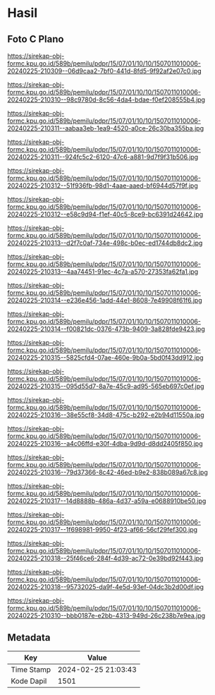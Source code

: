 # Hasil

## Foto C Plano

https://sirekap-obj-formc.kpu.go.id/589b/pemilu/pdpr/15/07/01/10/10/1507011010006-20240225-210309--06d9caa2-7bf0-441d-8fd5-9f92af2e07c0.jpg

https://sirekap-obj-formc.kpu.go.id/589b/pemilu/pdpr/15/07/01/10/10/1507011010006-20240225-210310--98c9780d-8c56-4da4-bdae-f0ef208555b4.jpg

https://sirekap-obj-formc.kpu.go.id/589b/pemilu/pdpr/15/07/01/10/10/1507011010006-20240225-210311--aabaa3eb-1ea9-4520-a0ce-26c30ba355ba.jpg

https://sirekap-obj-formc.kpu.go.id/589b/pemilu/pdpr/15/07/01/10/10/1507011010006-20240225-210311--924fc5c2-6120-47c6-a881-9d7f9f31b506.jpg

https://sirekap-obj-formc.kpu.go.id/589b/pemilu/pdpr/15/07/01/10/10/1507011010006-20240225-210312--51f936fb-98d1-4aae-aaed-bf6944d57f9f.jpg

https://sirekap-obj-formc.kpu.go.id/589b/pemilu/pdpr/15/07/01/10/10/1507011010006-20240225-210312--e58c9d94-f1ef-40c5-8ce9-bc6391d24642.jpg

https://sirekap-obj-formc.kpu.go.id/589b/pemilu/pdpr/15/07/01/10/10/1507011010006-20240225-210313--d2f7c0af-734e-498c-b0ec-ed1744db8dc2.jpg

https://sirekap-obj-formc.kpu.go.id/589b/pemilu/pdpr/15/07/01/10/10/1507011010006-20240225-210313--4aa74451-91ec-4c7a-a570-27353fa62fa1.jpg

https://sirekap-obj-formc.kpu.go.id/589b/pemilu/pdpr/15/07/01/10/10/1507011010006-20240225-210314--e236e456-1add-44e1-8608-7e49908f61f6.jpg

https://sirekap-obj-formc.kpu.go.id/589b/pemilu/pdpr/15/07/01/10/10/1507011010006-20240225-210314--f00821dc-0376-473b-9409-3a828fde9423.jpg

https://sirekap-obj-formc.kpu.go.id/589b/pemilu/pdpr/15/07/01/10/10/1507011010006-20240225-210315--5825cfd4-07ae-460e-9b0a-5bd0f43dd912.jpg

https://sirekap-obj-formc.kpu.go.id/589b/pemilu/pdpr/15/07/01/10/10/1507011010006-20240225-210315--095d55d7-8a7e-45c9-ad95-565eb697c0ef.jpg

https://sirekap-obj-formc.kpu.go.id/589b/pemilu/pdpr/15/07/01/10/10/1507011010006-20240225-210316--38e55cf8-34d8-475c-b292-e2b94d11550a.jpg

https://sirekap-obj-formc.kpu.go.id/589b/pemilu/pdpr/15/07/01/10/10/1507011010006-20240225-210316--a4c06ffd-e30f-4dba-9d9d-d8dd2405f850.jpg

https://sirekap-obj-formc.kpu.go.id/589b/pemilu/pdpr/15/07/01/10/10/1507011010006-20240225-210316--79d37366-8c42-46ed-b9e2-838b089a67c8.jpg

https://sirekap-obj-formc.kpu.go.id/589b/pemilu/pdpr/15/07/01/10/10/1507011010006-20240225-210317--14d8888b-486a-4d37-a59a-e0688910be50.jpg

https://sirekap-obj-formc.kpu.go.id/589b/pemilu/pdpr/15/07/01/10/10/1507011010006-20240225-210317--1f698981-9950-4f23-af66-56cf29fef300.jpg

https://sirekap-obj-formc.kpu.go.id/589b/pemilu/pdpr/15/07/01/10/10/1507011010006-20240225-210318--25f46ce6-284f-4d39-ac72-0e39bd92f443.jpg

https://sirekap-obj-formc.kpu.go.id/589b/pemilu/pdpr/15/07/01/10/10/1507011010006-20240225-210318--95732025-da9f-4e5d-93ef-04dc3b2d00df.jpg

https://sirekap-obj-formc.kpu.go.id/589b/pemilu/pdpr/15/07/01/10/10/1507011010006-20240225-210310--bbb0187e-e2bb-4313-949d-26c238b7e9ea.jpg


## Metadata

| Key        | Value               |
| ---------- | ------------------- |
| Time Stamp | 2024-02-25 21:03:43 |
| Kode Dapil | 1501                |




